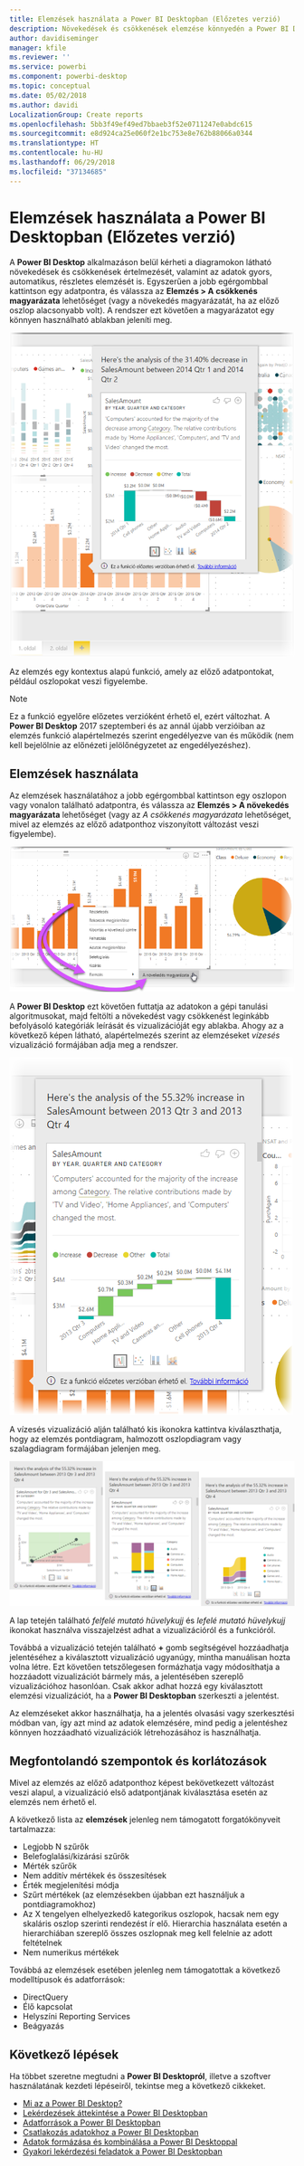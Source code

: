 ```yaml
---
title: Elemzések használata a Power BI Desktopban (Előzetes verzió)
description: Növekedések és csökkenések elemzése könnyedén a Power BI Desktopban
author: davidiseminger
manager: kfile
ms.reviewer: ''
ms.service: powerbi
ms.component: powerbi-desktop
ms.topic: conceptual
ms.date: 05/02/2018
ms.author: davidi
LocalizationGroup: Create reports
ms.openlocfilehash: 5bb3f49ef49ed7bbaeb3f52e0711247e0abdc615
ms.sourcegitcommit: e8d924ca25e060f2e1bc753e8e762b88066a0344
ms.translationtype: HT
ms.contentlocale: hu-HU
ms.lasthandoff: 06/29/2018
ms.locfileid: "37134685"
---
```

# <a name="use-insights-in-power-bi-desktop-preview"></a>Elemzések használata a Power BI Desktopban (Előzetes verzió)
A **Power BI Desktop** alkalmazáson belül kérheti a diagramokon látható növekedések és csökkenések értelmezését, valamint az adatok gyors, automatikus, részletes elemzését is. Egyszerűen a jobb egérgombbal kattintson egy adatpontra, és válassza az **Elemzés > A csökkenés magyarázata**  lehetőséget (vagy a növekedés magyarázatát, ha az előző oszlop alacsonyabb volt). A rendszer ezt követően a magyarázatot egy könnyen használható ablakban jeleníti meg.

![](media/desktop-insights/insights_01.png)

Az elemzés egy kontextus alapú funkció, amely az előző adatpontokat, például oszlopokat veszi figyelembe.

> [!NOTE]
> Ez a funkció egyelőre előzetes verzióként érhető el, ezért változhat. A **Power BI Desktop** 2017 szeptemberi és az annál újabb verzióiban az elemzés funkció alapértelmezés szerint engedélyezve van és működik (nem kell bejelölnie az előnézeti jelölőnégyzetet az engedélyezéshez).
> 
> 

## <a name="using-insights"></a>Elemzések használata
Az elemzések használatához a jobb egérgombbal kattintson egy oszlopon vagy vonalon található adatpontra, és válassza az **Elemzés > A növekedés magyarázata** lehetőséget (vagy az *A csökkenés magyarázata* lehetőséget, mivel az elemzés az előző adatponthoz viszonyított változást veszi figyelembe).

![](media/desktop-insights/insights_02.png)

A **Power BI Desktop** ezt követően futtatja az adatokon a gépi tanulási algoritmusokat, majd feltölti a növekedést vagy csökkenést leginkább befolyásoló kategóriák leírását és vizualizációját egy ablakba. Ahogy az a következő képen látható, alapértelmezés szerint az elemzéseket *vízesés* vizualizáció formájában adja meg a rendszer.

![](media/desktop-insights/insights_03.png)

A vízesés vizualizáció alján található kis ikonokra kattintva kiválaszthatja, hogy az elemzés pontdiagram, halmozott oszlopdiagram vagy szalagdiagram formájában jelenjen meg.

![](media/desktop-insights/insights_04.png)

A lap tetején található *felfelé mutató hüvelykujj* és *lefelé mutató hüvelykujj* ikonokat használva visszajelzést adhat a vizualizációról és a funkcióról.

Továbbá a vizualizáció tetején található **+** gomb segítségével hozzáadhatja jelentéséhez a kiválasztott vizualizáció ugyanúgy, mintha manuálisan hozta volna létre. Ezt követően tetszőlegesen formázhatja vagy módosíthatja a hozzáadott vizualizációt bármely más, a jelentésében szereplő vizualizációhoz hasonlóan. Csak akkor adhat hozzá egy kiválasztott elemzési vizualizációt, ha a **Power BI Desktopban** szerkeszti a jelentést.

Az elemzéseket akkor használhatja, ha a jelentés olvasási vagy szerkesztési módban van, így azt mind az adatok elemzésére, mind pedig a jelentéshez könnyen hozzáadható vizualizációk létrehozásához is használhatja.

## <a name="considerations-and-limitations"></a>Megfontolandó szempontok és korlátozások
Mivel az elemzés az előző adatponthoz képest bekövetkezett változást veszi alapul, a vizualizáció első adatpontjának kiválasztása esetén az elemzés nem érhető el. 

A következő lista az **elemzések** jelenleg nem támogatott forgatókönyveit tartalmazza:

* Legjobb N szűrők
* Belefoglalási/kizárási szűrők
* Mérték szűrők
* Nem additív mértékek és összesítések
* Érték megjelenítési módja
* Szűrt mértékek (az elemzésekben újabban ezt használjuk a pontdiagramokhoz)
* Az X tengelyen elhelyezkedő kategorikus oszlopok, hacsak nem egy skaláris oszlop szerinti rendezést ír elő. Hierarchia használata esetén a hierarchiában szereplő összes oszlopnak meg kell felelnie az adott feltételnek
* Nem numerikus mértékek

Továbbá az elemzések esetében jelenleg nem támogatottak a következő modelltípusok és adatforrások:

* DirectQuery
* Élő kapcsolat
* Helyszíni Reporting Services
* Beágyazás

## <a name="next-steps"></a>Következő lépések
Ha többet szeretne megtudni a **Power BI Desktopról**, illetve a szoftver használatának kezdeti lépéseiről, tekintse meg a következő cikkeket.

* [Mi az a Power BI Desktop?](desktop-what-is-desktop.md)
* [Lekérdezések áttekintése a Power BI Desktopban](desktop-query-overview.md)
* [Adatforrások a Power BI Desktopban](desktop-data-sources.md)
* [Csatlakozás adatokhoz a Power BI Desktopban](desktop-connect-to-data.md)
* [Adatok formázása és kombinálása a Power BI Desktoppal](desktop-shape-and-combine-data.md)
* [Gyakori lekérdezési feladatok a Power BI Desktopban](desktop-common-query-tasks.md)   

